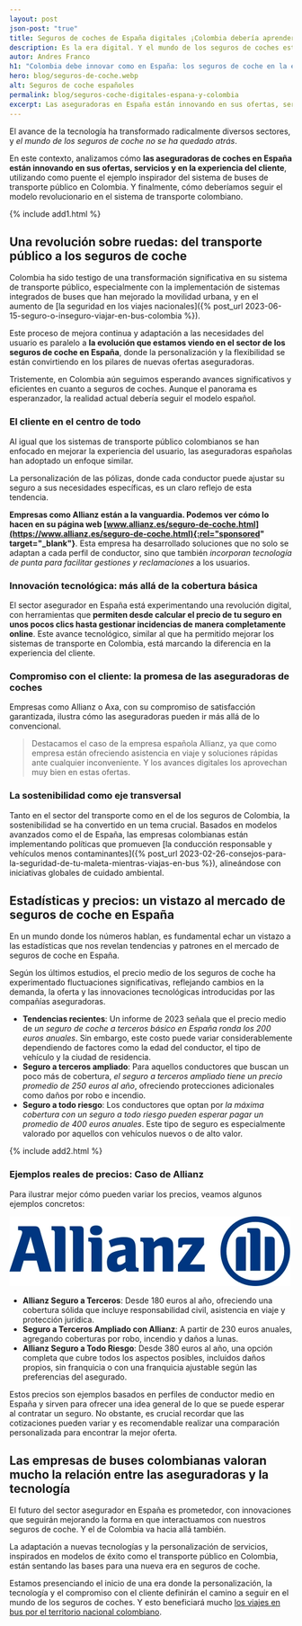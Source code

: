 ```yaml
---
layout: post
json-post: "true"
title: Seguros de coches de España digitales ¡Colombia debería aprender!
description: Es la era digital. Y el mundo de los seguros de coches está avanzando con ella. Mira cómo en Colombia podemos seguir el modelo de España
autor: Andres Franco
h1: "Colombia debe innovar como en España: los seguros de coche en la era digital"
hero: blog/seguros-de-coche.webp
alt: Seguros de coche españoles
permalink: blog/seguros-coche-digitales-espana-y-colombia
excerpt: Las aseguradoras en España están innovando en sus ofertas, servicios y en la experiencia del cliente. ¿Y Colombia?
---
```

El avance de la tecnología ha transformado radicalmente diversos sectores, y *el mundo de los seguros de coche no se ha quedado atrás*.

En este contexto, analizamos cómo **las aseguradoras de coches en España están innovando en sus ofertas, servicios y en la experiencia del cliente**, utilizando como puente el ejemplo inspirador del sistema de buses de transporte público en Colombia. Y finalmente, cómo deberíamos seguir el modelo revolucionario en el sistema de transporte colombiano.

{% include add1.html %}

## Una revolución sobre ruedas: del transporte público a los seguros de coche

Colombia ha sido testigo de una transformación significativa en su sistema de transporte público, especialmente con la implementación de sistemas integrados de buses que han mejorado la movilidad urbana, y en el aumento de [la seguridad en los viajes nacionales]({% post_url 2023-06-15-seguro-o-inseguro-viajar-en-bus-colombia %}).

Este proceso de mejora continua y adaptación a las necesidades del usuario es paralelo a **la evolución que estamos viendo en el sector de los seguros de coche en España**, donde la personalización y la flexibilidad se están convirtiendo en los pilares de nuevas ofertas aseguradoras.

Tristemente, en Colombia aún seguimos esperando avances significativos y eficientes en cuanto a seguros de coches. Aunque el panorama es esperanzador, la realidad actual debería seguir el modelo español.

### El cliente en el centro de todo

Al igual que los sistemas de transporte público colombianos se han enfocado en mejorar la experiencia del usuario, las aseguradoras españolas han adoptado un enfoque similar.

La personalización de las pólizas, donde cada conductor puede ajustar su seguro a sus necesidades específicas, es un claro reflejo de esta tendencia.

**Empresas como Allianz están a la vanguardia. Podemos ver cómo lo hacen en su página web [www.allianz.es/seguro-de-coche.html](https://www.allianz.es/seguro-de-coche.html){:rel="sponsored" target="_blank"}**. Esta empresa ha desarrollado soluciones que no solo se adaptan a cada perfil de conductor, sino que también *incorporan tecnología de punta para facilitar gestiones y reclamaciones* a los usuarios.

### Innovación tecnológica: más allá de la cobertura básica

El sector asegurador en España está experimentando una revolución digital, con herramientas que **permiten desde calcular el precio de tu seguro en unos pocos clics hasta gestionar incidencias de manera completamente online**. Este avance tecnológico, similar al que ha permitido mejorar los sistemas de transporte en Colombia, está marcando la diferencia en la experiencia del cliente.

### Compromiso con el cliente: la promesa de las aseguradoras de coches

Empresas como Allianz o Axa, con su compromiso de satisfacción garantizada, ilustra cómo las aseguradoras pueden ir más allá de lo convencional.

> Destacamos el caso de la empresa española Allianz, ya que como empresa están ofreciendo asistencia en viaje y soluciones rápidas ante cualquier inconveniente. Y los avances digitales los aprovechan muy bien en estas ofertas.

### La sostenibilidad como eje transversal

Tanto en el sector del transporte como en el de los seguros de Colombia, la sostenibilidad se ha convertido en un tema crucial. Basados en modelos avanzados como el de España, las empresas colombianas están implementando políticas que promueven [la conducción responsable y vehículos menos contaminantes]({% post_url 2023-02-26-consejos-para-la-seguridad-de-tu-maleta-mientras-viajas-en-bus %}), alineándose con iniciativas globales de cuidado ambiental.

## Estadísticas y precios: un vistazo al mercado de seguros de coche en España

En un mundo donde los números hablan, es fundamental echar un vistazo a las estadísticas que nos revelan tendencias y patrones en el mercado de seguros de coche en España.

Según los últimos estudios, el precio medio de los seguros de coche ha experimentado fluctuaciones significativas, reflejando cambios en la demanda, la oferta y las innovaciones tecnológicas introducidas por las compañías aseguradoras.

- **Tendencias recientes**: Un informe de 2023 señala que el precio medio de *un seguro de coche a terceros básico en España ronda los 200 euros anuales*. Sin embargo, este costo puede variar considerablemente dependiendo de factores como la edad del conductor, el tipo de vehículo y la ciudad de residencia.
- **Seguro a terceros ampliado**: Para aquellos conductores que buscan un poco más de cobertura, *el seguro a terceros ampliado tiene un precio promedio de 250 euros al año*, ofreciendo protecciones adicionales como daños por robo e incendio.
- **Seguro a todo riesgo**: Los conductores que optan por *la máxima cobertura con un seguro a todo riesgo pueden esperar pagar un promedio de 400 euros anuales*. Este tipo de seguro es especialmente valorado por aquellos con vehículos nuevos o de alto valor.

{% include add2.html %}

### Ejemplos reales de precios: Caso de Allianz

Para ilustrar mejor cómo pueden variar los precios, veamos algunos ejemplos concretos:

![Seguros de coches Allianz](/img/blog/allianz-logo.webp "Logo de Allianz")

- **Allianz Seguro a Terceros**: Desde 180 euros al año, ofreciendo una cobertura sólida que incluye responsabilidad civil, asistencia en viaje y protección jurídica.
- **Seguro a Terceros Ampliado con Allianz**: A partir de 230 euros anuales, agregando coberturas por robo, incendio y daños a lunas.
- **Allianz Seguro a Todo Riesgo**: Desde 380 euros al año, una opción completa que cubre todos los aspectos posibles, incluidos daños propios, sin franquicia o con una franquicia ajustable según las preferencias del asegurado.

Estos precios son ejemplos basados en perfiles de conductor medio en España y sirven para ofrecer una idea general de lo que se puede esperar al contratar un seguro. No obstante, es crucial recordar que las cotizaciones pueden variar y es recomendable realizar una comparación personalizada para encontrar la mejor oferta.

## Las empresas de buses colombianas valoran mucho la relación entre las aseguradoras y la tecnología

El futuro del sector asegurador en España es prometedor, con innovaciones que seguirán mejorando la forma en que interactuamos con nuestros seguros de coche. Y el de Colombia va hacia allá también.

La adaptación a nuevas tecnologías y la personalización de servicios, inspirados en modelos de éxito como el transporte público en Colombia, están sentando las bases para una nueva era en seguros de coche.

Estamos presenciando el inicio de una era donde la personalización, la tecnología y el compromiso con el cliente definirán el camino a seguir en el mundo de los seguros de coches. Y esto beneficiará mucho [los viajes en bus por el territorio nacional colombiano](/).
